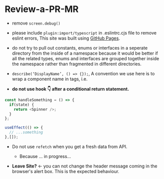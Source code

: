 # Review-a-PR-MR
- remove <code>screen.debug()</code>
- please include <code>plugin:import/typescript</code> in .eslintrc.cjs file to remove eslint errors, This site was built using [GitHub Pages](https://ankur171.hashnode.dev/eslintrccjs).
- do not try to pull out constants, enums or interfaces in a seperate directory from the inside of a namespace because it would be better if all the related types, enums and interfaces are grouped together inside the namespace rather than fragmented in different directories.
- <code>describe(‘DisplayName’, () => {});</code>, A convention we use here is to wrap a component name in tags, i.e. <DisplayName />

- <strong>do not use hook 👇 after a conditional return statement.</strong>

```javascript
const handleSomething = () => {
  if(state) {
    return <Spinner />;
  }
};

useEffect(() => {
  // ...something
},[]);
```
- Do not use <code>refetch</code> when you get a fresh data from API.
  - Because ... in progress...

- **Leave Site?** <- you can not change the header message coming in the browser's alert box. This is the expected behaviour.
